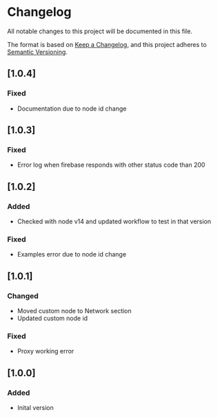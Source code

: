 # Changelog

All notable changes to this project will be documented in this file.

The format is based on [Keep a Changelog](https://keepachangelog.com/en/1.0.0/),
and this project adheres to [Semantic Versioning](https://semver.org/spec/v2.0.0.html).

## [1.0.4]

### Fixed

-   Documentation due to node id change

## [1.0.3]

### Fixed

-   Error log when firebase responds with other status code than 200

## [1.0.2]

### Added

-   Checked with node v14 and updated workflow to test in that version

### Fixed

-   Examples error due to node id change

## [1.0.1]

### Changed

-   Moved custom node to Network section
-   Updated custom node id

### Fixed

-   Proxy working error

## [1.0.0]

### Added

-   Inital version
